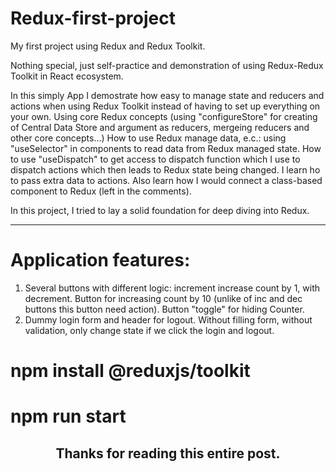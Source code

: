 # Redux-first-project

My first project using Redux and Redux Toolkit.

Nothing special, just self-practice and demonstration of using Redux-Redux Toolkit in React ecosystem.

In this simply App I demostrate how easy to manage state and reducers and actions when using Redux Toolkit instead of having to set up everything on your own.
Using core Redux concepts (using "configureStore" for creating of Central Data Store and argument as reducers, mergeing reducers and other core concepts...)
How to use Redux manage data, e.c.: using "useSelector" in components to read data from Redux managed state.
How to use "useDispatch" to get access to dispatch function which I use to dispatch actions which then leads to Redux state being changed.
I learn ho to pass extra data to actions.
Also learn how I would connect a class-based component to Redux (left in the comments).

In this project, I tried to lay a solid foundation for deep diving into Redux.

------------------------------
# Application features: 
1. Several buttons with different logic: increment increase count by 1, with decrement. Button for increasing count by 10 (unlike of inc and dec buttons this button need action). Button "toggle" for hiding Counter.
2. Dummy login form and header for logout. Without filling form, without validation, only change state if we click the login and logout.

# npm install @reduxjs/toolkit
# npm run start

<h2 align="center">Thanks for reading this entire post.<h2>
